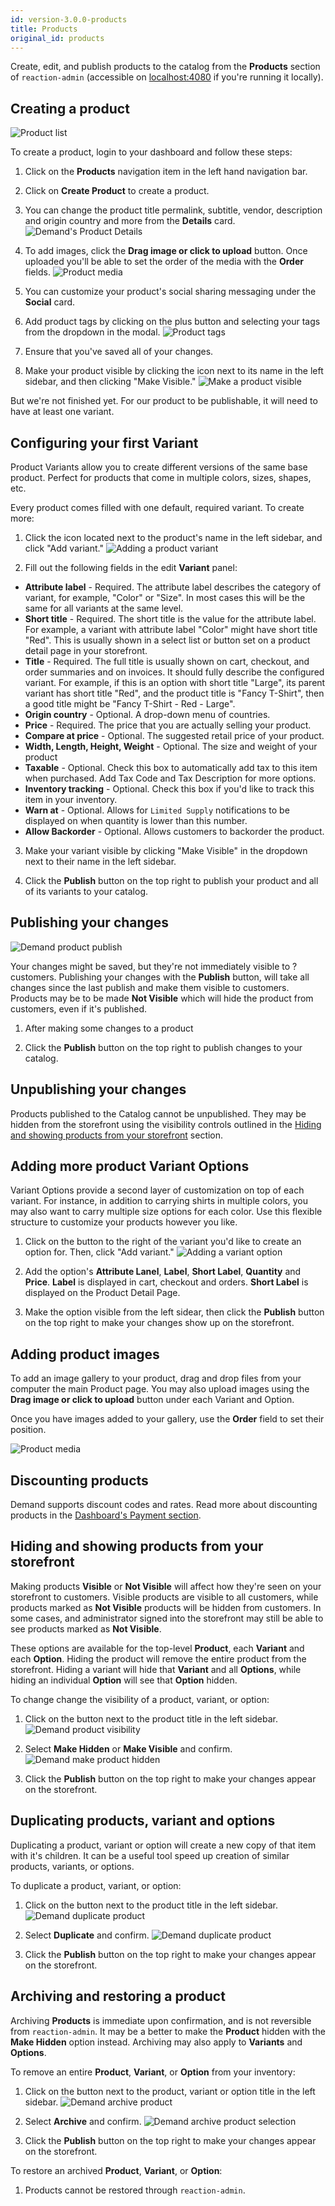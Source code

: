 ```yaml
---
id: version-3.0.0-products
title: Products
original_id: products
---
```


Create, edit, and publish products to the catalog from the **Products** section of `reaction-admin` (accessible on [localhost:4080](http://localhost:4080) if you're running it locally).

## Creating a product

![](/assets/operator-ui-product-list.png "Product list")

To create a product, login to your dashboard and follow these steps:

1. Click on the **Products** navigation item in the left hand navigation bar.

2. Click on **Create Product** to create a product.

3. You can change the product title permalink, subtitle, vendor, description and origin country and more from the **Details** card. ![](/assets/reaction-admin-product-detail.png "Demand's Product Details")

3. To add images, click the **Drag image or click to upload** button. Once uploaded you'll be able to set the order of the media with the **Order** fields. ![](/assets/operator-ui-product-media.png "Product media")

4. You can customize your product's social sharing messaging under the **Social** card.

5. Add product tags by clicking on the plus <i class="font-icon mdi mdi-plus"></i> button and selecting your tags from the dropdown in the modal. ![](/assets/reaction-admin-product-tags.png "Product tags")

6. Ensure that you've saved all of your changes.

7. Make your product visible by clicking the <i class="font-icon mdi mdi-dots-horizontal"></i> icon next to its name in the left sidebar, and then clicking "Make Visible." ![](/assets/reaction-admin-product-make-visible.png "Make a product visible")

But we're not finished yet. For our product to be publishable, it will need to have at least one variant.

## Configuring your first Variant

Product Variants allow you to create different versions of the same base product. Perfect for products that come in multiple colors, sizes, shapes, etc.

Every product comes filled with one default, required variant. To create more:
1. Click the <i class="font-icon mdi mdi-dots-horizontal"></i> icon located next to the product's name in the left sidebar, and click "Add variant." ![](/assets/reaction-admin-product-variant-add.png "Adding a product variant")

2. Fill out the following fields in the edit **Variant** panel:

- **Attribute label** - Required. The attribute label describes the category of variant, for example, "Color" or "Size". In most cases this will be the same for all variants at the same level.
- **Short title** - Required. The short title is the value for the attribute label. For example, a variant with attribute label "Color" might have short title "Red". This is usually shown in a select list or button set on a product detail page in your storefront.
- **Title** - Required. The full title is usually shown on cart, checkout, and order summaries and on invoices. It should fully describe the configured variant. For example, if this is an option with short title "Large", its parent variant has short title "Red", and the product title is "Fancy T-Shirt", then a good title might be "Fancy T-Shirt - Red - Large".
- **Origin country** - Optional. A drop-down menu of countries.
- **Price** - Required. The price that you are actually selling your product.
- **Compare at price** - Optional. The suggested retail price of your product.
- **Width, Length, Height, Weight** - Optional. The size and weight of your product
- **Taxable** - Optional. Check this box to automatically add tax to this item when purchased. Add Tax Code and Tax Description for more options.
- **Inventory tracking** - Optional. Check this box if you'd like to track this item in your inventory.
- **Warn at** - Optional. Allows for `Limited Supply` notifications to be displayed on when quantity is lower than this number.
- **Allow Backorder** - Optional. Allows customers to backorder the product.

3. Make your variant visible by clicking "Make Visible" in the <i class="font-icon mdi mdi-dots-horizontal"></i> dropdown next to their name in the left sidebar.

3. Click the **Publish** button on the top right to publish your product and all of its variants to your catalog.

## Publishing your changes

![](/assets/reaction-admin-product-publish.png "Demand product publish")

Your changes might be saved, but they're not immediately visible to ?customers. Publishing your changes with the **Publish** button, will take all changes since the last publish and make them visible to customers. Products may be to be made **Not Visible** which will hide the product from customers, even if it's published.

1. After making some changes to a product

2. Click the **Publish** button on the top right to publish changes to your catalog.

## Unpublishing your changes

Products published to the Catalog cannot be unpublished. They may be hidden from the storefront using the visibility controls outlined in the [Hiding and showing products from your storefront](#hiding-and-showing-products-from-your-storefront) section.

## Adding more product Variant Options

Variant Options provide a second layer of customization on top of each variant. For instance, in addition to carrying shirts in multiple colors, you may also want to carry multiple size options for each color. Use this flexible structure to customize your products however you like.

1. Click on the <i class="font-icon mdi mdi-dots-horizontal"></i> button to the right of the variant you'd like to create an option for. Then, click "Add variant." ![](/assets/reaction-admin-product-option-add.png "Adding a variant option")

2. Add the option's **Attribute Lanel**, **Label**, **Short Label**, **Quantity** and **Price**. **Label** is displayed in cart, checkout and orders. **Short Label** is displayed on the Product Detail Page.

3. Make the option visible from the left sidear, then click the **Publish** button on the top right to make your changes show up on the storefront.

## Adding product images

To add an image gallery to your product, drag and drop files from your computer the main Product page. You may also upload images using the **Drag image or click to upload** button under each Variant and Option.

Once you have images added to your gallery, use the **Order** field to set their position.

![](/assets/operator-ui-product-media.png "Product media")

## Discounting products

Demand supports discount codes and rates. Read more about discounting products in the [Dashboard's Payment section](payments-discounts.md).

## Hiding and showing products from your storefront

Making products **Visible** or **Not Visible** will affect how they're seen on your storefront to customers. Visible products are visible to all customers, while products marked as **Not Visible** products will be hidden from customers. In some cases, and administrator signed into the storefront may still be able to see products marked as **Not Visible**.

These options are available for the top-level **Product**, each **Variant** and each **Option**. Hiding the product will remove the entire product from the storefront. Hiding a variant will hide that **Variant** and all **Options**, while hiding an individual **Option** will see that **Option** hidden.

To change change the visibility of a product, variant, or option:

1. Click on the <i class="font-icon mdi mdi-dots-horizontal"></i> button next to the product title in the left sidebar. ![](/assets/reaction-admin-product-dropdown.png "Demand product visibility")

2. Select **Make Hidden** or **Make Visible** and confirm. ![](/assets/reaction-admin-product-make-hidden.png "Demand make product hidden")

3. Click the **Publish** button on the top right to make your changes appear on the storefront.

## Duplicating products, variant and options

Duplicating a product, variant or option will create a new copy of that item with it's children. It can be a useful tool speed up creation of similar products, variants, or options.

To duplicate a product, variant, or option:

1. Click on the <i class="font-icon mdi mdi-dots-horizontal"></i> button next to the product title in the left sidebar. ![](/assets/reaction-admin-product-dropdown.png "Demand duplicate product")

2. Select **Duplicate** and confirm. ![](/assets/reaction-admin-product-duplicate.png "Demand duplicate product")

3. Click the **Publish** button on the top right to make your changes appear on the storefront.

## Archiving and restoring a product

Archiving **Products** is immediate upon confirmation, and is not reversible from `reaction-admin`. It may be a better to make the **Product** hidden with the **Make Hidden** option instead. Archiving may also apply to **Variants** and **Options**.

To remove an entire **Product**, **Variant**, or **Option** from your inventory:

1. Click on the <i class="font-icon mdi mdi-dots-horizontal"></i> button next to the product, variant or option title in the left sidebar. ![](/assets/reaction-admin-product-dropdown.png "Demand archive product")

2. Select **Archive** and confirm. ![](/assets/reaction-admin-product-archive-select.png "Demand archive product selection")

3. Click the **Publish** button on the top right to make your changes appear on the storefront.

To restore an archived **Product**, **Variant**, or **Option**:

1. Products cannot be restored through `reaction-admin`.

